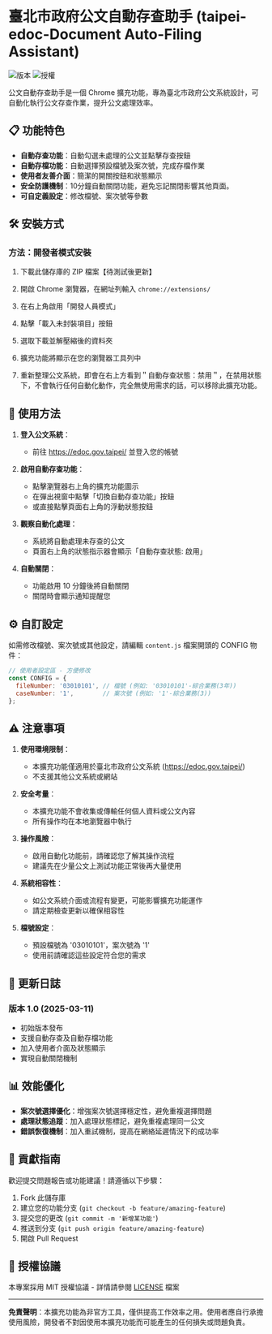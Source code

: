 # 臺北市政府公文自動存查助手 (taipei-edoc-Document Auto-Filing Assistant)

![版本](https://img.shields.io/badge/版本-1.0-blue)
![授權](https://img.shields.io/badge/授權-MIT-green)

公文自動存查助手是一個 Chrome 擴充功能，專為臺北市政府公文系統設計，可自動化執行公文存查作業，提升公文處理效率。

## 📋 功能特色

- **自動存查功能**：自動勾選未處理的公文並點擊存查按鈕
- **自動存檔功能**：自動選擇預設檔號及案次號，完成存檔作業
- **使用者友善介面**：簡潔的開關按鈕和狀態顯示
- **安全防護機制**：10分鐘自動關閉功能，避免忘記關閉影響其他頁面。
- **可自定義設定**：修改檔號、案次號等參數

## 🛠️ 安裝方式

### 方法：開發者模式安裝

1. 下載此儲存庫的 ZIP 檔案【待測試後更新】

2. 開啟 Chrome 瀏覽器，在網址列輸入 `chrome://extensions/`

3. 在右上角啟用「開發人員模式」

4. 點擊「載入未封裝項目」按鈕

5. 選取下載並解壓縮後的資料夾

6. 擴充功能將顯示在您的瀏覽器工具列中

7. 重新整理公文系統，即會在右上方看到＂自動存查狀態：禁用＂，在禁用狀態下，不會執行任何自動化動作，完全無使用需求的話，可以移除此擴充功能。

## 📝 使用方法

1. **登入公文系統**：
   - 前往 https://edoc.gov.taipei/ 並登入您的帳號

2. **啟用自動存查功能**：
   - 點擊瀏覽器右上角的擴充功能圖示
   - 在彈出視窗中點擊「切換自動存查功能」按鈕
   - 或直接點擊頁面右上角的浮動狀態按鈕

3. **觀察自動化處理**：
   - 系統將自動處理未存查的公文
   - 頁面右上角的狀態指示器會顯示「自動存查狀態: 啟用」

4. **自動關閉**：
   - 功能啟用 10 分鐘後將自動關閉
   - 關閉時會顯示通知提醒您

## ⚙️ 自訂設定

如需修改檔號、案次號或其他設定，請編輯 `content.js` 檔案開頭的 CONFIG 物件：

```javascript
// 使用者設定區 - 方便修改
const CONFIG = {
  fileNumber: '03010101', // 檔號 (例如: '03010101'-綜合業務(3年))
  caseNumber: '1',        // 案次號 (例如: '1'-綜合業務(3))
};
```

## ⚠️ 注意事項

1. **使用環境限制**：
   - 本擴充功能僅適用於臺北市政府公文系統 (https://edoc.gov.taipei/)
   - 不支援其他公文系統或網站

2. **安全考量**：
   - 本擴充功能不會收集或傳輸任何個人資料或公文內容
   - 所有操作均在本地瀏覽器中執行

3. **操作風險**：
   - 啟用自動化功能前，請確認您了解其操作流程
   - 建議先在少量公文上測試功能正常後再大量使用

4. **系統相容性**：
   - 如公文系統介面或流程有變更，可能影響擴充功能運作
   - 請定期檢查更新以確保相容性

5. **檔號設定**：
   - 預設檔號為 '03010101'，案次號為 '1'
   - 使用前請確認這些設定符合您的需求

## 🔄 更新日誌

### 版本 1.0 (2025-03-11)
- 初始版本發布
- 支援自動存查及自動存檔功能
- 加入使用者介面及狀態顯示
- 實現自動關閉機制

## 📊 效能優化

- **案次號選擇優化**：增強案次號選擇穩定性，避免重複選擇問題
- **處理狀態追蹤**：加入處理狀態標記，避免重複處理同一公文
- **錯誤恢復機制**：加入重試機制，提高在網絡延遲情況下的成功率

## 🤝 貢獻指南

歡迎提交問題報告或功能建議！請遵循以下步驟：

1. Fork 此儲存庫
2. 建立您的功能分支 (`git checkout -b feature/amazing-feature`)
3. 提交您的更改 (`git commit -m '新增某功能'`)
4. 推送到分支 (`git push origin feature/amazing-feature`)
5. 開啟 Pull Request

## 📄 授權協議

本專案採用 MIT 授權協議 - 詳情請參閱 [LICENSE](LICENSE) 檔案


---

**免責聲明**：本擴充功能為非官方工具，僅供提高工作效率之用。使用者應自行承擔使用風險，開發者不對因使用本擴充功能而可能產生的任何損失或問題負責。

